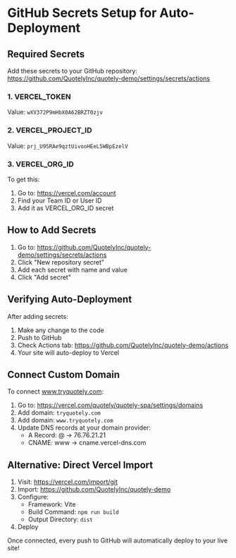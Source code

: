 # GitHub Secrets Setup for Auto-Deployment

## Required Secrets

Add these secrets to your GitHub repository:
https://github.com/QuotelyInc/quotely-demo/settings/secrets/actions

### 1. VERCEL_TOKEN
Value: `wXV372P9mHbX0A62BRZT0zjv`

### 2. VERCEL_PROJECT_ID  
Value: `prj_U95RAe9qztUivooHEeL5WBpEzelV`

### 3. VERCEL_ORG_ID
To get this:
1. Go to: https://vercel.com/account
2. Find your Team ID or User ID
3. Add it as VERCEL_ORG_ID secret

## How to Add Secrets

1. Go to: https://github.com/QuotelyInc/quotely-demo/settings/secrets/actions
2. Click "New repository secret"
3. Add each secret with name and value
4. Click "Add secret"

## Verifying Auto-Deployment

After adding secrets:
1. Make any change to the code
2. Push to GitHub
3. Check Actions tab: https://github.com/QuotelyInc/quotely-demo/actions
4. Your site will auto-deploy to Vercel

## Connect Custom Domain

To connect www.tryquotely.com:
1. Go to: https://vercel.com/quotely/quotely-spa/settings/domains
2. Add domain: `tryquotely.com`
3. Add domain: `www.tryquotely.com`
4. Update DNS records at your domain provider:
   - A Record: @ → 76.76.21.21
   - CNAME: www → cname.vercel-dns.com

## Alternative: Direct Vercel Import

1. Visit: https://vercel.com/import/git
2. Import: https://github.com/QuotelyInc/quotely-demo
3. Configure:
   - Framework: Vite
   - Build Command: `npm run build`
   - Output Directory: `dist`
4. Deploy

Once connected, every push to GitHub will automatically deploy to your live site!